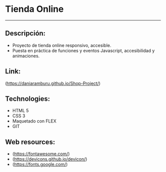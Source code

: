 # Tienda Online
---
## Descripción:
* Proyecto de tienda online responsivo, accesible.
* Puesta en práctica de funciones y eventos Javascript, accesibilidad y animaciones.

## Link:
(https://daniaramburu.github.io/Shop-Project/)

## Technologies:
* HTML 5
* CSS 3
* Maquetado con FLEX
* GIT

## Web resources:
* (https://fontawesome.com/) 
* (https://devicons.github.io/devicon/)
* (https://fonts.google.com/)
